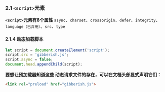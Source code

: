 ### 2.1 `<script>`元素
**`<script>`元素有8个属性**
`async`、`charset`、`crossorigin`、`defer`、`integrity`、`language（已弃用）`、`src`、`type`
#### 2.1.4 动态加载脚本
```javascript
let script = document.createElement('script'); 
script.src = 'gibberish.js'; 
script.async = false; 
document.head.appendChild(script);
```
**要想让预加载器知道这些 动态请求文件的存在，可以在文档头部显式声明它们：**
```html
<link rel="preload" href="gibberish.js">
```


